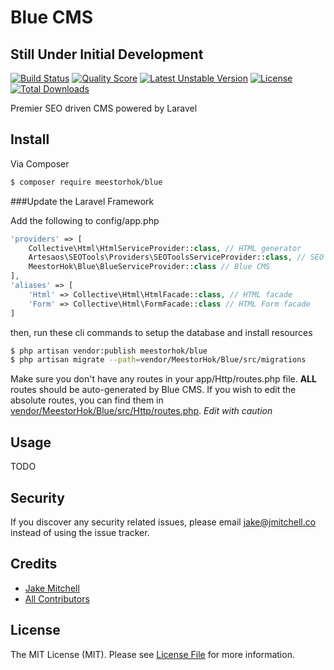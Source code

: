 # Blue CMS

## Still Under Initial Development

[![Build Status][ico-build]][link-travis]
[![Quality Score][ico-scrutinizer]][link-scrutinizer]
[![Latest Unstable Version][ico-unstable]][link-packagist]
[![License][ico-license]][link-license]
[![Total Downloads][ico-downloads]][link-packagist]
<!--[![Latest Stable Version][ico-stable]][link-packagist]-->

Premier SEO driven CMS powered by Laravel

## Install

Via Composer

``` bash
$ composer require meestorhok/blue
```

###Update the Laravel Framework

Add the following to config/app.php

``` php
'providers' => [
    Collective\Html\HtmlServiceProvider::class, // HTML generator
    Artesaos\SEOTools\Providers\SEOToolsServiceProvider::class, // SEO generator
    MeestorHok\Blue\BlueServiceProvider::class // Blue CMS
],
'aliases' => [
    'Html' => Collective\Html\HtmlFacade::class, // HTML facade
    'Form' => Collective\Html\FormFacade::class // HTML Form facade
]
```

then, run these cli commands to setup the database and install resources

``` bash
$ php artisan vendor:publish meestorhok/blue
$ php artisan migrate --path=vendor/MeestorHok/Blue/src/migrations
```

Make sure you don't have any routes in your app/Http/routes.php file. **ALL** routes should be auto-generated by Blue CMS.
If you wish to edit the absolute routes, you can find them in [vendor/MeestorHok/Blue/src/Http/routes.php](src/Http/routes.php).
*Edit with caution*

## Usage

TODO


## Security

If you discover any security related issues, please email jake@jmitchell.co instead of using the issue tracker.

## Credits

- [Jake Mitchell][link-author]
- [All Contributors][link-contributors]

## License

The MIT License (MIT). Please see [License File][link-license] for more information.

[ico-stable]: https://poser.pugx.org/meestorhok/blue/v/stable
[ico-unstable]: https://poser.pugx.org/meestorhok/blue/v/unstable
[ico-downloads]: https://poser.pugx.org/meestorhok/blue/downloads
[ico-license]: https://poser.pugx.org/meestorhok/blue/license
[ico-scrutinizer]: https://scrutinizer-ci.com/g/MeestorHok/Blue/badges/quality-score.png?b=master
[ico-build]: https://travis-ci.org/MeestorHok/Blue.svg

[link-travis]: https://travis-ci.org/MeestorHok/Blue
[link-packagist]: https://packagist.org/packages/meestorhok/blue
[link-scrutinizer]: https://scrutinizer-ci.com/g/meestorhok/blue
[link-license]: ./LICENSE.md
[link-author]: https://github.com/MeestorHok
[link-contributors]: ../../contributors
